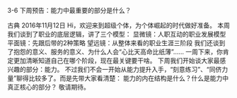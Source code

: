 3-6 下周预告：能力中最重要的部分是什么？


古典
2016年11月12日
Hi，欢迎来到超级个体，为个体崛起的时代做好准备。
本周我们谈到了职业的底层逻辑，讲了三个模型：
显微镜：人职互动的职业发展模型
平面镜：先跟后带的2种策略
望远镜：从整体来看的职业生涯三阶段
我们还谈到了抱怨的意义、服务的意义、为什么人会“心比天高命比纸薄”……
一周下来，你肯定更加清晰知道自己在哪个阶段，现在最关键要干啥。
下周我们开始谈大家最感兴趣的部分：能力。
不过我们不会一开始从能力提升入手，“刻意练习”、“同侪力量”聊得比较多了。而是先带大家看清楚：
能力的内在结构是什么？什么是能力中真正核心的部分？
敬请期待。